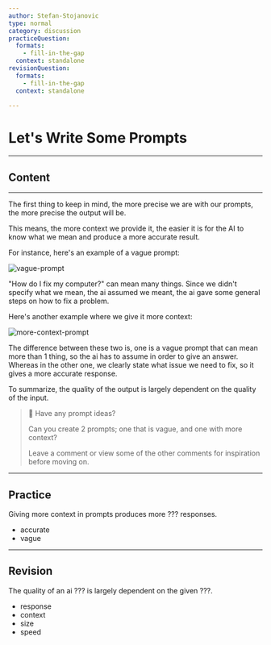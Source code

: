 ```yaml
---
author: Stefan-Stojanovic
type: normal
category: discussion
practiceQuestion:
  formats:
    - fill-in-the-gap
  context: standalone
revisionQuestion:
  formats:
    - fill-in-the-gap
  context: standalone

---
```


# Let's Write Some Prompts

---

## Content

---

The first thing to keep in mind, the more precise we are with our prompts, the more precise the output will be.

This means, the more context we provide it, the easier it is for the AI to know what we mean and produce a more accurate result.

For instance, here's an example of a vague prompt:

![vague-prompt](https://img.enkipro.com/ac3eaca0e38b46731d659f472f4c4d98.png)

"How do I fix my computer?" can mean many things. Since we didn't specify what we mean, the ai assumed we meant, the ai gave some general steps on how to fix a problem.

Here's another example where we give it more context:

![more-context-prompt](https://img.enkipro.com/50c52a27c0791a187c9c70d5a65562c0.png)

The difference between these two is, one is a vague prompt that can mean more than 1 thing, so the ai has to assume in order to give an answer. Whereas in the other one, we clearly state what issue we need to fix, so it gives a more accurate response.

To summarize, the quality of the output is largely dependent on the quality of the input. 

> 💬 Have any prompt ideas?
>
> Can you create 2 prompts; one that is vague, and one with more context? 
>
> Leave a comment or view some of the other comments for inspiration before moving on.


---

## Practice 

Giving more context in prompts produces more ??? responses. 

- accurate
- vague

---

## Revision

The quality of an ai ??? is largely dependent on the given ???.

- response
- context
- size
- speed
